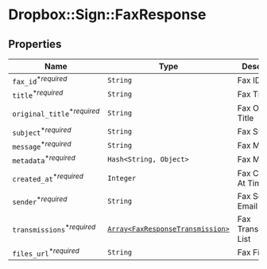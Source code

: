 # Dropbox::Sign::FaxResponse



## Properties

| Name | Type | Description | Notes |
| ---- | ---- | ----------- | ----- |
| `fax_id`<sup>*_required_</sup> | ```String``` |  Fax ID  |  |
| `title`<sup>*_required_</sup> | ```String``` |  Fax Title  |  |
| `original_title`<sup>*_required_</sup> | ```String``` |  Fax Original Title  |  |
| `subject`<sup>*_required_</sup> | ```String``` |  Fax Subject  |  |
| `message`<sup>*_required_</sup> | ```String``` |  Fax Message  |  |
| `metadata`<sup>*_required_</sup> | ```Hash<String, Object>``` |  Fax Metadata  |  |
| `created_at`<sup>*_required_</sup> | ```Integer``` |  Fax Created At Timestamp  |  |
| `sender`<sup>*_required_</sup> | ```String``` |  Fax Sender Email  |  |
| `transmissions`<sup>*_required_</sup> | [```Array<FaxResponseTransmission>```](FaxResponseTransmission.md) |  Fax Transmissions List  |  |
| `files_url`<sup>*_required_</sup> | ```String``` |  Fax Files URL  |  |

